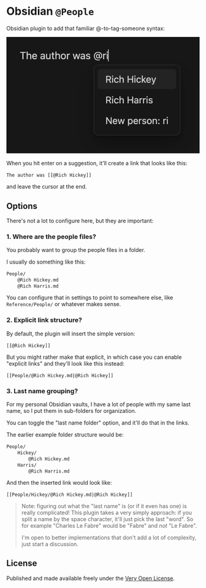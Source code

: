 # Obsidian `@People`

Obsidian plugin to add that familiar @-to-tag-someone syntax:

![](./example.png)

When you hit enter on a suggestion, it'll create a link that looks like this:

```
The author was [[@Rich Hickey]]
```

and leave the cursor at the end.

## Options

There's not a lot to configure here, but they are important:

### 1. Where are the people files?

You probably want to group the people files in a folder.

I usually do something like this:

```
People/
	@Rich Hickey.md
	@Rich Harris.md
```

You can configure that in settings to point to somewhere else, like `Reference/People/` or whatever makes sense.

### 2. Explicit link structure?

By default, the plugin will insert the simple version:

```
[[@Rich Hickey]]
```

But you might rather make that explicit, in which case you can enable "explicit links" and they'll look like this instead:

```
[[People/@Rich Hickey.md|@Rich Hickey]]
```

### 3. Last name grouping?

For my personal Obsidian vaults, I have a lot of people with my same last name, so I put them in sub-folders for organization.

You can toggle the "last name folder" option, and it'll do that in the links.

The earlier example folder structure would be:

```
People/
	Hickey/
		@Rich Hickey.md
	Harris/
		@Rich Harris.md
```

And then the inserted link would look like:

```
[[People/Hickey/@Rich Hickey.md|@Rich Hickey]]
```

> Note: figuring out what the "last name" is (or if it even has one) is really complicated! This plugin takes a very simply approach: if you split a name by the space character, it'll just pick the last "word". So for example "Charles Le Fabre" would be "Fabre" and *not* "Le Fabre".
>
> I'm open to better implementations that don't add a lot of complexity, just start a discussion.

## License

Published and made available freely under the [Very Open License](http://veryopenlicense.com/).
